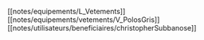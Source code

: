 [[notes/equipements/L_Vetements]] [[notes/equipements/vetements/V_PolosGris]] [[notes/utilisateurs/beneficiaires/christopherSubbanose]]